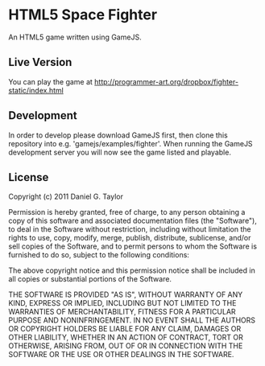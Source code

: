 HTML5 Space Fighter
===================

An HTML5 game written using GameJS.

Live Version
------------

You can play the game at http://programmer-art.org/dropbox/fighter-static/index.html

Development
-----------

In order to develop please download GameJS first, then clone this repository
into e.g. 'gamejs/examples/fighter'. When running the GameJS development server
you will now see the game listed and playable.

License
-------
Copyright (c) 2011 Daniel G. Taylor

Permission is hereby granted, free of charge, to any person obtaining a copy
of this software and associated documentation files (the "Software"), to deal
in the Software without restriction, including without limitation the rights
to use, copy, modify, merge, publish, distribute, sublicense, and/or sell
copies of the Software, and to permit persons to whom the Software is
furnished to do so, subject to the following conditions:

The above copyright notice and this permission notice shall be included in
all copies or substantial portions of the Software.

THE SOFTWARE IS PROVIDED "AS IS", WITHOUT WARRANTY OF ANY KIND, EXPRESS OR
IMPLIED, INCLUDING BUT NOT LIMITED TO THE WARRANTIES OF MERCHANTABILITY,
FITNESS FOR A PARTICULAR PURPOSE AND NONINFRINGEMENT. IN NO EVENT SHALL THE
AUTHORS OR COPYRIGHT HOLDERS BE LIABLE FOR ANY CLAIM, DAMAGES OR OTHER
LIABILITY, WHETHER IN AN ACTION OF CONTRACT, TORT OR OTHERWISE, ARISING FROM,
OUT OF OR IN CONNECTION WITH THE SOFTWARE OR THE USE OR OTHER DEALINGS IN
THE SOFTWARE.

